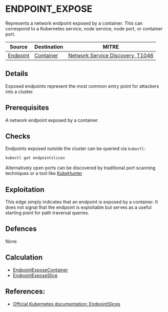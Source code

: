 # ENDPOINT_EXPOSE

Represents a network endpoint exposed by a container. This can correspond to a Kubernetes service, node service, node port, or container port.

| Source                                    | Destination                           | MITRE                            |
| ----------------------------------------- | ------------------------------------- |----------------------------------|
| [Endpoint](../vertices/ENDPOINT.md) | [Container](../vertices/CONTAINER.md) | [Network Service Discovery, T1046](https://attack.mitre.org/techniques/T1046/) |

## Details

Exposed endpoints represent the most common entry point for attackers into a cluster.

## Prerequisites

A network endpoint exposed by a container.

## Checks

Endpoints exposed outside the cluster can be queried via `kubectl`:

```bash
kubectl get endpointslices
```

Alternatively open ports can be discovered by traditional port scanning techniques or a tool like [KubeHunter](https://github.com/aquasecurity/kube-hunter#scanning-options)

## Exploitation

This edge simply indicates that an endpoint is exposed by a container. It does not signal that the endpoint is exploitable but serves as a useful starting point for path traversal queries.

## Defences

None

## Calculation

+ [EndpointExposeContainer](../../pkg/kubehound/graph/edge/endpoint_expose_container.go)
+ [EndpointExposeSlice](../../pkg/kubehound/graph/edge/endpoint_expose_slice.go)


## References:

+ [Official Kubernetes documentation: EndpointSlices ](https://kubernetes.io/docs/concepts/storage/volumes/)

